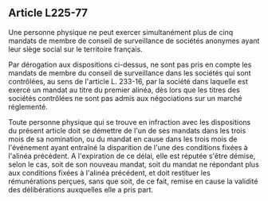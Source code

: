 Article L225-77
----
Une personne physique ne peut exercer simultanément plus de cinq mandats de
membre de conseil de surveillance de sociétés anonymes ayant leur siège social
sur le territoire français.

Par dérogation aux dispositions ci-dessus, ne sont pas pris en compte les
mandats de membre du conseil de surveillance dans les sociétés qui sont
contrôlées, au sens de l'article L. 233-16, par la société dans laquelle est
exercé un mandat au titre du premier alinéa, dès lors que les titres des
sociétés contrôlées ne sont pas admis aux négociations sur un marché réglementé.

Toute personne physique qui se trouve en infraction avec les dispositions du
présent article doit se démettre de l'un de ses mandats dans les trois mois de
sa nomination, ou du mandat en cause dans les trois mois de l'événement ayant
entraîné la disparition de l'une des conditions fixées à l'alinéa précédent. A
l'expiration de ce délai, elle est réputée s'être démise, selon le cas, soit de
son nouveau mandat, soit du mandat ne répondant plus aux conditions fixées à
l'alinéa précédent, et doit restituer les rémunérations perçues, sans que soit,
de ce fait, remise en cause la validité des délibérations auxquelles elle a pris
part.
